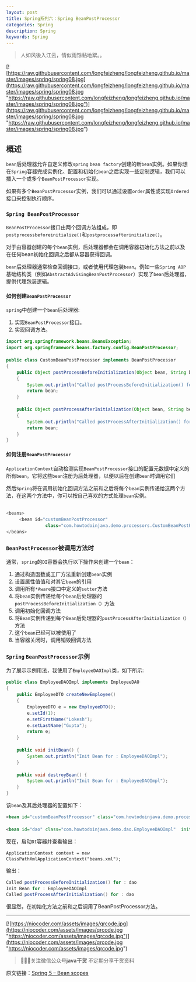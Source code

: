 ```yaml
---
layout: post
title: Spring系列六：Spring BeanPostProcessor
categories: Spring
description: Spring
keywords: Spring
---
```


> 人如风後入江云，情似雨馀黏地絮。。

[![https://raw.githubusercontent.com/longfeizheng/longfeizheng.github.io/master/images/spring/spring08.jpg](https://raw.githubusercontent.com/longfeizheng/longfeizheng.github.io/master/images/spring/spring08.jpg "https://raw.githubusercontent.com/longfeizheng/longfeizheng.github.io/master/images/spring/spring08.jpg")](https://raw.githubusercontent.com/longfeizheng/longfeizheng.github.io/master/images/spring/spring08.jpg "https://raw.githubusercontent.com/longfeizheng/longfeizheng.github.io/master/images/spring/spring08.jpg")


## 概述

`bean`后处理器允许自定义修改`spring` `bean factory`创建的新`bean`实例。如果你想在`Spring`容器完成实例化、配置和初始化`bean`之后实现一些定制逻辑，我们可以插入一个或多个`BeanPostProcessor`实现。

如果有多个`BeanPostProcessor`实例，我们可以通过设置`order`属性或实现`Ordered`接口来控制执行顺序。

### `Spring BeanPostProcessor`

`BeanPostProcessor`接口由两个回调方法组成，即`postprocessbeforeinitialize()`和`postprocessafterinitialize()`。

对于由容器创建的每个`bean`实例，后处理器都会在调用容器初始化方法之前以及在任何bean初始化回调之后都从容器获得回调。

`bean`后处理器通常检查回调接口，或者使用代理包装`bean`。例如一些`Spring AOP`基础结构类（例如`AbstractAdvisingBeanPostProcessor`）实现了`bean`后处理器，提供代理包装逻辑。

#### 如何创建`BeanPostProcessor`

`spring`中创建一个`bean`后处理器:

1. 实现`BeanPostProcessor`接口。
2. 实现回调方法。

```java
import org.springframework.beans.BeansException;
import org.springframework.beans.factory.config.BeanPostProcessor;
 
public class CustomBeanPostProcessor implements BeanPostProcessor
{
    public Object postProcessBeforeInitialization(Object bean, String beanName) throws BeansException
    {
        System.out.println("Called postProcessBeforeInitialization() for :" + beanName);
        return bean;
    }
     
    public Object postProcessAfterInitialization(Object bean, String beanName) throws BeansException
    {
        System.out.println("Called postProcessAfterInitialization() for :" + beanName);
        return bean;
    }
}
```

#### 如何注册`BeanPostProcessor`

`ApplicationContext`自动检测实现`BeanPostProcessor`接口的配置元数据中定义的所有`bean`。它将这些`bean`注册为后处理器，以便以后在创建`bean`时调用它们

然后`Spring`将在调用初始化回调方法之前和之后将每个`bean`实例传递给这两个方法，在这两个方法中，你可以按自己喜欢的方式处理`bean`实例。

```java

<beans>
     <bean id="customBeanPostProcessor"
               class="com.howtodoinjava.demo.processors.CustomBeanPostProcessor" />
</beans>
```
### `BeanPostProcessor`被调用方法时

通常，`spring`的`DI`容器会执行以下操作来创建一个`bean`：

1. 通过构造函数或工厂方法重新创建`bean`实例
2. 设置属性值值和对其它`bean`的引用
3. 调用所有`*Aware`接口中定义的`setter`方法
4. 将`bean`实例传递给每个`bean`后处理器的`postProcessBeforeInitialization（）`方法
5. 调用初始化回调方法
6. 将`Bean`实例传递到每个`Bean`后处理器的`postProcessAfterInitialization（）`方法
7. 这个`bean`已经可以被使用了
8. 当容器关闭时，调用销毁回调方法

### `Spring` `BeanPostProcessor`示例

为了展示示例用法，我使用了`EmployeeDAOImpl`类，如下所示:

```java
public class EmployeeDAOImpl implements EmployeeDAO
{
    public EmployeeDTO createNewEmployee()
    {
        EmployeeDTO e = new EmployeeDTO();
        e.setId(1);
        e.setFirstName("Lokesh");
        e.setLastName("Gupta");
        return e;
    }
     
    public void initBean() {
        System.out.println("Init Bean for : EmployeeDAOImpl");
    }
     
    public void destroyBean() {
        System.out.println("Init Bean for : EmployeeDAOImpl");
    }
}
```

该`bean`及其后处理器的配置如下：

```xml
<bean id="customBeanPostProcessor" class="com.howtodoinjava.demo.processors.CustomBeanPostProcessor" />
     
<bean id="dao" class="com.howtodoinjava.demo.dao.EmployeeDAOImpl"  init-method="initBean" destroy-method="destroyBean"/>
```

现在，启动`DI`容器并查看输出：
```jva
ApplicationContext context = new ClassPathXmlApplicationContext("beans.xml");
```
输出：
```java
Called postProcessBeforeInitialization() for : dao
Init Bean for : EmployeeDAOImpl
Called postProcessAfterInitialization() for : dao
```

很显然，在初始化方法之前和之后调用了BeanPostProcessor方法。

---
[![https://niocoder.com/assets/images/qrcode.jpg](https://niocoder.com/assets/images/qrcode.jpg "https://niocoder.com/assets/images/qrcode.jpg")](https://niocoder.com/assets/images/qrcode.jpg "https://niocoder.com/assets/images/qrcode.jpg")



> 🙂🙂🙂关注微信公众号**java干货**
不定期分享干货资料


原文链接：[Spring 5 – Bean scopes](https://howtodoinjava.com/spring-core/spring-bean-scopes/)

